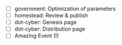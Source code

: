 - [ ] government: Optimization of parameters
- [ ] homestead: Review & publish
- [ ] dot-cyber: Genesis page
- [ ] dot-cyber: Distribution page
- [ ] Amazing Event (!)